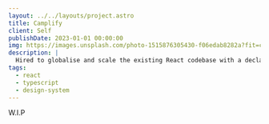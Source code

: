 ```yaml
---
layout: ../../layouts/project.astro
title: Camplify
client: Self
publishDate: 2023-01-01 00:00:00
img: https://images.unsplash.com/photo-1515876305430-f06edab8282a?fit=crop&w=1400&h=500&q=75
description: |
  Hired to globalise and scale the existing React codebase with a declarative approach.
tags:
  - react
  - typescript
  - design-system
---
```


W.I.P
